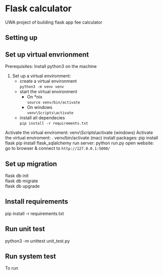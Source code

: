 # Flask calculator

UWA project of building flask app fee calculator

## Setting up



## Set up virtual envrionment

Prerequisites: Install python3 on the machine

1. Set up a virtual environment:
    + create a virtual environment  
      ```python3 -m venv venv```
    + start the virtual environment  
        + On *nix  
          ```source venv/bin/activate```
        + On windows  
          ```venv\Scripts\activate```
    + install all dependecies  
      ```pip install -r requirements.txt```

Activate the virtual enviroment:    venv\Scripts\activate (windows)
Activate the virtual enviroment:    . venv/bin/activate (mac)
install packages:                   pip install flask           pip install flask_sqlalchemy
run server:                         python run.py
open website:                       go to browser & connect to `http://127.0.0.1:5000/`

## Set up migration

flask db init  
flask db migrate  
flask db upgrade  

## Install requirements

pip install -r requirements.txt

## Run unit test

python3 -m unittest unit_test.py

## Run system test

To run
